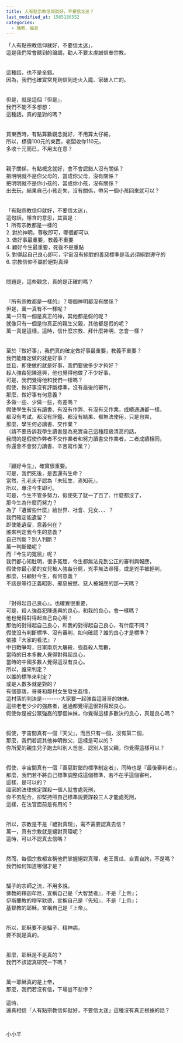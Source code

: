 ```yaml
---
title: 人有點宗教信仰就好，不要信太迷？
last_modified_at: 1565186552
categories:
  - 護教、福音
---
```


<div>
<div>「人有點宗教信仰就好，不要信太迷」，</div>

<div>這是我們常會聽到的論調，勸人不要太虔誠信奉宗教。</div>

<div>&nbsp;</div>

<div>&nbsp;</div>

<div>這種話，也不是全錯。</div>

<div>因為，我們也確實常見到信到走火入魔、家破人亡的。</div>

<div>&nbsp;</div>

<div>&nbsp;</div>

<div>但是，就是這個『但是』，</div>

<div>我們不能不多想想：</div>

<div>這種話，真的是對的嗎？</div>

<div>&nbsp;</div>

<div>&nbsp;</div>

<div>買東西時，有點算數觀念就好，不用算太仔細。</div>

<div>所以，標價100元的東西，老闆收你110元，</div>

<div>多收十元而已，不用太在意？</div>

<div>&nbsp;</div>

<div>&nbsp;</div>

<div>親子關係，有點概念就好，會不會認錯人沒有關係？</div>

<div>把明明就不是你父母的，當成你父母，沒有關係？</div>

<div>把明明就不是你小孩的，當成你小孩，沒有關係？</div>

<div>出去玩，結果自己小孩走失，沒有關係，帶另一個小孩回來就可以？</div>

<div>&nbsp;</div>

<div>&nbsp;</div>

<div>「有點宗教信仰就好，不要信太迷」，</div>

<div>這句話，隱含的意思，其實是：</div>

<div>1.<span style="white-space:pre"> </span>所有宗教都是一樣的</div>

<div>2.<span style="white-space:pre"> </span>對於神明，尊敬即可，哪個都可以</div>

<div>3.<span style="white-space:pre"> </span>做好事最重要，教義不重要</div>

<div>4.<span style="white-space:pre"> </span>顧好今生最重要，死後不是重點</div>

<div>5.<span style="white-space:pre"> </span>對得起自己良心即可，宇宙沒有絕對的善惡標準是我必須絕對遵守的</div>

<div>6.<span style="white-space:pre"> </span>宗教信仰不屬於絕對真理</div>

<div>&nbsp;</div>

<div>&nbsp;</div>

<div>問題是，這些觀念，真的是正確的嗎？</div>

<div>&nbsp;</div>

<div>&nbsp;</div>

<div>『所有宗教都是一樣的』？哪個神明都沒有關係？</div>

<div>但是，萬一真有不一樣呢？</div>

<div>萬一只有一個是真正的神，其他都是假的呢？</div>

<div>就像只有一個是你真正的親生父親，其他都是假的呢？</div>

<div>萬一真是這樣，這時，信什麼宗教、拜什麼神明，怎會一樣？</div>

<div>&nbsp;</div>

<div>&nbsp;</div>

<div>至於『做好事』，我們真的確定做好事最重要，教義不重要？</div>

<div>我們能確定做的就是好事？</div>

<div>並且，即使做的就是好事，我們要做多少才夠好？</div>

<div>殺人強姦犯陳進興，他也覺得他做了不少好事，</div>

<div>可是，我們覺得他和我們一樣嗎？</div>

<div>假使，做好事沒有評斷標準，沒有最後的審判，</div>

<div>那麼，做好事有何意義？</div>

<div>多做一些、少做一些，有差嗎？</div>

<div>假使學生有沒有讀書、有沒有作弊、有沒有交作業，成績通通都一樣，</div>

<div>都沒有考試、都沒有評鑑、都沒有結果、都無法使用，只是自爽，</div>

<div>那麼，學生何必讀書、交作業？</div>

<div>（請不要告訴我學生讀書是為充實自己這種超級清高的話，</div>

<div>我問的是假使作弊者不交作業者和努力讀書交作業者，二者成績相同，</div>

<div>你還會不會努力讀書、辛苦寫作業？）</div>

<div>&nbsp;</div>

<div>&nbsp;</div>

<div>『顧好今生』，確實很重要。</div>

<div>可是，我們死後，是否還有生命？</div>

<div>當然，孔老夫子認為『未知生，焉知死』，</div>

<div>所以，專注今生即可。</div>

<div>可是，今生不管多努力，假使死了就一了百了、什麼都沒了，</div>

<div>那今生為什麼而努力？</div>

<div>為了『遺留些什麼』給世界、社會、兒女、、、？</div>

<div>我們確定能遺留？</div>

<div>即使能遺留，意義何在？</div>

<div>誰來判定我今生的意義？</div>

<div>自己判斷？別人判斷？</div>

<div>萬一判斷錯呢？</div>

<div>而『今生的冤屈』呢？</div>

<div>我們都心知肚明，很多冤屈，今生都無法見到公正的審判與報應，</div>

<div>假使你最心愛的女兒被人強姦分屍，兇手無法尋獲，或是兇手被輕判，</div>

<div>那麼，只顧好今生，有何意義？</div>

<div>不該是等待正義昭彰、邪惡被懲、惡人被報應的那一天嗎？</div>

<div>&nbsp;</div>

<div>&nbsp;</div>

<div>『對得起自己良心』，也確實很重要，</div>

<div>可是，殺人強姦犯陳進興的良心，和我的良心，會一樣嗎？</div>

<div>他也覺得對得起自己良心啊！</div>

<div>那他的對得起自己良心，和我的對得起自己良心，有什麼不同？</div>

<div>假使沒有判斷標準、沒有審判，如何確認？誰的良心才是標準？</div>

<div>依據『大家的看法』？</div>

<div>中日戰爭時，日軍南京大屠殺，強姦殺人無數，</div>

<div>當時的日本多數人覺得對得起良心，</div>

<div>當時的中國多數人覺得這沒有良心。</div>

<div>所以，誰來判定？</div>

<div>以誰的標準來判定？</div>

<div>或是人數多就是對的？</div>

<div>有個部落，哥哥和鄰村女生發生姦情，</div>

<div>這村落的判決是--------大家要一起強姦這哥哥的妹妹。</div>

<div>這些老老少少的強姦者，通通都覺得這很對得起良心，</div>

<div>假使你是被公眾強姦的那個妹妹，你覺得這樣多數決的良心，真是良心嗎？</div>

<div>&nbsp;</div>

<div>&nbsp;</div>

<div>假使，宇宙間真有一個『天父』，而且只有一個，沒有第二個，</div>

<div>那麼，我們若認其他神明做父，這樣是可以的？</div>

<div>你所愛的親生兒子跑去叫別人爸爸、認別人當父親，你覺得這樣可以？</div>

<div>&nbsp;</div>

<div>&nbsp;</div>

<div>假使，宇宙間真有一個『善惡對錯的標準制定者』，同時也是『最後審判者』，</div>

<div>那麼，我們若不將自己標準調整成這個標準，若不在乎這個審判，</div>

<div>這樣，是可以的？</div>

<div>國家的法律規定謀殺一個人就會處死刑，</div>

<div>你不去配合，卻堅持照自己標準說要謀殺三人才能處死刑，</div>

<div>這樣，在法官面前是有用的？</div>

<div>&nbsp;</div>

<div>&nbsp;</div>

<div>所以，宗教是不是『絕對真理』，需不需要認真去信？</div>

<div>萬一，真有宗教就是絕對真理呢？</div>

<div>這時，可以不認真去信嗎？</div>

<div>&nbsp;</div>

<div>&nbsp;</div>

<div>然而，每個宗教都宣稱他們掌握絕對真理，老王賣瓜、自賣自誇，不是嗎？</div>

<div>我們如何知道哪個才是？</div>

<div>&nbsp;</div>

<div>&nbsp;</div>

<div>騙子的宗師之流，不用多說。</div>

<div>佛教的釋迦牟尼，宣稱自己是『大智慧者』，不是『上帝』；</div>

<div>伊斯蘭教的穆罕默德，宣稱自己是『先知』，不是『上帝』；</div>

<div>基督教的耶穌，宣稱自己是『上帝』。</div>

<div>&nbsp;</div>

<div>&nbsp;</div>

<div>所以，耶穌要不是騙子、精神病，</div>

<div>要不就是真的。</div>

<div>&nbsp;</div>

<div>&nbsp;</div>

<div>那麼，耶穌是不是真的？</div>

<div>我們不該認真研究一下嗎？</div>

<div>&nbsp;</div>

<div>&nbsp;</div>

<div>萬一耶穌真的是上帝，</div>

<div>那麼，我們若沒有信，下場豈不悲慘？</div>

<div>&nbsp;</div>

<div>這時，</div>

<div>還真相信「人有點宗教信仰就好，不要信太迷」這種沒有真正根據的話？</div>

<p>&nbsp;</p>

<p>小小羊</p>

<p>&nbsp;</p>
</div>

